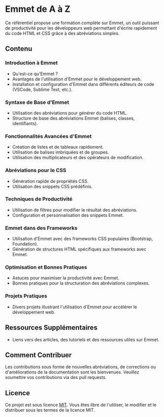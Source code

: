 # Emmet de A à Z

Ce référentiel propose une formation complète sur Emmet, un outil puissant de productivité pour les développeurs web permettant d'écrire rapidement du code HTML et CSS grâce à des abréviations simples.

## Contenu

### Introduction à Emmet
- Qu'est-ce qu'Emmet ?
- Avantages de l'utilisation d'Emmet pour le développement web.
- Installation et configuration d'Emmet dans différents éditeurs de code (VSCode, Sublime Text, etc.).

### Syntaxe de Base d'Emmet
- Utilisation des abréviations pour générer du code HTML.
- Structure de base des abréviations Emmet (balises, classes, identifiants).

### Fonctionnalités Avancées d'Emmet
- Création de listes et de tableaux rapidement.
- Utilisation de balises imbriquées et de groupes.
- Utilisation des multiplicateurs et des opérateurs de modification.

### Abréviations pour le CSS
- Génération rapide de propriétés CSS.
- Utilisation des snippets CSS prédéfinis.

### Techniques de Productivité
- Utilisation de filtres pour modifier le résultat des abréviations.
- Configuration et personnalisation des snippets Emmet.

### Emmet dans des Frameworks
- Utilisation d'Emmet avec des frameworks CSS populaires (Bootstrap, Foundation).
- Génération de structures HTML spécifiques aux frameworks avec Emmet.

### Optimisation et Bonnes Pratiques
- Astuces pour maximiser la productivité avec Emmet.
- Bonnes pratiques pour la structuration des abréviations complexes.

### Projets Pratiques
- Divers projets illustrant l'utilisation d'Emmet pour accélérer le développement web.

## Ressources Supplémentaires
- Liens vers des articles, des tutoriels et des ressources utiles sur Emmet.

## Comment Contribuer
Les contributions sous forme de nouvelles abréviations, de corrections ou d'améliorations de la documentation sont les bienvenues. Veuillez soumettre vos contributions via des pull requests.

## Licence
Ce projet est sous licence [MIT](LICENSE). Vous êtes libre de l'utiliser, le modifier et le distribuer sous les termes de la licence MIT.
